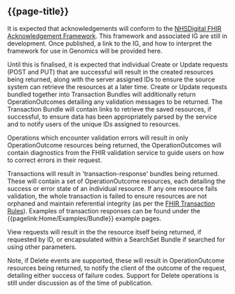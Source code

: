 ## {{page-title}}

It is expected that acknowledgements will conform to the [NHSDigital FHIR Acknowledgement Framework](https://simplifier.net/guide/acknowledgement-framework?version=current). This framework and associated IG are still in development. Once published, a link to the IG, and how to interpret the framework for use in Genomics will be provided here.

Until this is finalised, it is expected that individual Create or Update requests (POST and PUT) that are successful will result in the created resources being returned, along with the server assigned IDs to ensure the source system can retrieve the resources at a later time. Create or Update requests bundled together into Transaction Bundles will additionally return OperationOutcomes detailing any validation messages to be returned. The Transaction Bundle will contain links to retrieve the saved resources, if successful, to ensure data has been appropriately parsed by the service and to notify users of the unique IDs assigned to resources.

Operations which encounter validation errors will result in only OperationOutcome resources being returned, the OperationOutcomes will contain diagnostics from the FHIR validation service to guide users on how to correct errors in their request.

Transactions will result in 'transaction-response' bundles being returned. These will contain a set of OperationOutcome resources, each detailing the success or error state of an individual resource. If any one resource fails validation, the whole transaction is failed to ensure resources are not orphaned and maintain referential integrity (as per the [FHIR Transaction Rules](https://hl7.org/fhir/R4/http.html#transaction)). Examples of transaction responses can be found under the {{pagelink:Home/Examples/Bundle}} example pages.

View requests will result in the the resource itself being returned, if requested by ID, or encapsulated within a SearchSet Bundle if searched for using other parameters.

Note, if Delete events are supported, these will result in OperationOutcome resources being returned, to notify the client of the outcome of the request, detailing either success of failure codes. Support for Delete operations is still under discussion as of the time of publication.
